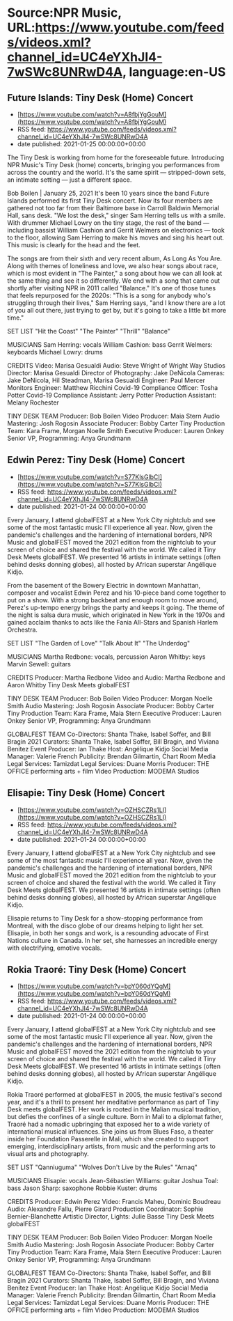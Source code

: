 # Source:NPR Music, URL:https://www.youtube.com/feeds/videos.xml?channel_id=UC4eYXhJI4-7wSWc8UNRwD4A, language:en-US

## Future Islands: Tiny Desk (Home) Concert
 - [https://www.youtube.com/watch?v=A8fbjYgGouM](https://www.youtube.com/watch?v=A8fbjYgGouM)
 - RSS feed: https://www.youtube.com/feeds/videos.xml?channel_id=UC4eYXhJI4-7wSWc8UNRwD4A
 - date published: 2021-01-25 00:00:00+00:00

The Tiny Desk is working from home for the foreseeable future. Introducing NPR Music's Tiny Desk (home) concerts, bringing you performances from across the country and the world. It's the same spirit — stripped-down sets, an intimate setting — just a different space.

Bob Boilen | January 25, 2021
It's been 10 years since the band Future Islands performed its first Tiny Desk concert. Now its four members are gathered not too far from their Baltimore base in Carroll Baldwin Memorial Hall, sans desk. "We lost the desk," singer Sam Herring tells us with a smile. With drummer Michael Lowry on the tiny stage, the rest of the band — including bassist William Cashion and Gerrit Welmers on electronics — took to the floor, allowing Sam Herring to make his moves and sing his heart out. This music is clearly for the head and the feet.

The songs are from their sixth and very recent album, As Long As You Are. Along with themes of loneliness and love, we also hear songs about race, which is most evident in "The Painter," a song about how we can all look at the same thing and see it so differently. We end with a song that came out shortly after visiting NPR in 2011 called "Balance." It's one of those tunes that feels repurposed for the 2020s: "This is a song for anybody who's struggling through their lives," Sam Herring says, "and I know there are a lot of you all out there, just trying to get by, but it's going to take a little bit more time."

SET LIST
"Hit the Coast"
"The Painter"
"Thrill"
"Balance"

MUSICIANS
Sam Herring: vocals
William Cashion: bass
Gerrit Welmers: keyboards
Michael Lowry: drums

CREDITS
Video: Marisa Gesualdi
Audio: Steve Wright of Wright Way Studios
Director: Marisa Gesualdi
Director of Photography: Jake DeNicola
Cameras: Jake DeNicola, Hil Steadman, Marisa Gesualdi
Engineer: Paul Mercer
Monitors Engineer: Matthew Ricchini
Covid-19 Compliance Officer: Tosha Potter
Covid-19 Compliance Assistant: Jerry Potter
Production Assistant: Melany Rochester

TINY DESK TEAM
Producer: Bob Boilen
Video Producer: Maia Stern
Audio Mastering: Josh Rogosin
Associate Producer: Bobby Carter
Tiny Production Team: Kara Frame, Morgan Noelle Smith
Executive Producer: Lauren Onkey
Senior VP, Programming: Anya Grundmann

## Edwin Perez: Tiny Desk (Home) Concert
 - [https://www.youtube.com/watch?v=S77KlsGlbCI](https://www.youtube.com/watch?v=S77KlsGlbCI)
 - RSS feed: https://www.youtube.com/feeds/videos.xml?channel_id=UC4eYXhJI4-7wSWc8UNRwD4A
 - date published: 2021-01-24 00:00:00+00:00

Every January, I attend globalFEST at a New York City nightclub and see some of the most fantastic music I'll experience all year. Now, given the pandemic's challenges and the hardening of international borders, NPR Music and globalFEST moved the 2021 edition from the nightclub to your screen of choice and shared the festival with the world. We called it Tiny Desk Meets globalFEST. We presented 16 artists in intimate settings (often behind desks donning globes), all hosted by African superstar Angélique Kidjo.

From the basement of the Bowery Electric in downtown Manhattan, composer and vocalist Edwin Perez and his 10-piece band come together to put on a show. With a strong backbeat and enough room to move around, Perez's up-tempo energy brings the party and keeps it going. The theme of the night is salsa dura music, which originated in New York in the 1970s and gained acclaim thanks to acts like the Fania All-Stars and Spanish Harlem Orchestra.

SET LIST
"The Garden of Love"
"Talk About It"
"The Underdog"

MUSICIANS
Martha Redbone: vocals, percussion
Aaron Whitby: keys
Marvin Sewell: guitars

CREDITS
Producer: Martha Redbone
Video and Audio: Martha Redbone and Aaron Whitby
Tiny Desk Meets globalFEST

TINY DESK TEAM
Producer: Bob Boilen
Video Producer: Morgan Noelle Smith
Audio Mastering: Josh Rogosin
Associate Producer: Bobby Carter
Tiny Production Team: Kara Frame, Maia Stern
Executive Producer: Lauren Onkey
Senior VP, Programming: Anya Grundmann

GLOBALFEST TEAM
Co-Directors: Shanta Thake, Isabel Soffer, and Bill Bragin
2021 Curators: Shanta Thake, Isabel Soffer, Bill Bragin, and Viviana Benitez
Event Producer: Ian Thake
Host: Angélique Kidjo
Social Media Manager: Valerie French
Publicity: Brendan Gilmartin, Chart Room Media
Legal Services: Tamizdat
Legal Services: Duane Morris
Producer: THE OFFICE performing arts + film
Video Production: MODEMA Studios

## Elisapie: Tiny Desk (Home) Concert
 - [https://www.youtube.com/watch?v=OZHSCZRs1LI](https://www.youtube.com/watch?v=OZHSCZRs1LI)
 - RSS feed: https://www.youtube.com/feeds/videos.xml?channel_id=UC4eYXhJI4-7wSWc8UNRwD4A
 - date published: 2021-01-24 00:00:00+00:00

Every January, I attend globalFEST at a New York City nightclub and see some of the most fantastic music I'll experience all year. Now, given the pandemic's challenges and the hardening of international borders, NPR Music and globalFEST moved the 2021 edition from the nightclub to your screen of choice and shared the festival with the world. We called it Tiny Desk Meets globalFEST. We presented 16 artists in intimate settings (often behind desks donning globes), all hosted by African superstar Angélique Kidjo.

Elisapie returns to Tiny Desk for a show-stopping performance from Montreal, with the disco globe of our dreams helping to light her set. Elisapie, in both her songs and work, is a resounding advocate of First Nations culture in Canada. In her set, she harnesses an incredible energy with electrifying, emotive vocals.

## Rokia Traoré: Tiny Desk (Home) Concert
 - [https://www.youtube.com/watch?v=bpY060dYQgM](https://www.youtube.com/watch?v=bpY060dYQgM)
 - RSS feed: https://www.youtube.com/feeds/videos.xml?channel_id=UC4eYXhJI4-7wSWc8UNRwD4A
 - date published: 2021-01-24 00:00:00+00:00

Every January, I attend globalFEST at a New York City nightclub and see some of the most fantastic music I'll experience all year. Now, given the pandemic's challenges and the hardening of international borders, NPR Music and globalFEST moved the 2021 edition from the nightclub to your screen of choice and shared the festival with the world. We called it Tiny Desk Meets globalFEST. We presented 16 artists in intimate settings (often behind desks donning globes), all hosted by African superstar Angélique Kidjo.

Rokia Traoré performed at globalFEST in 2005, the music festival's second year, and it's a thrill to present her meditative performance as part of Tiny Desk meets globalFEST. Her work is rooted in the Malian musical tradition, but defies the confines of a single culture. Born in Mali to a diplomat father, Traoré had a nomadic upbringing that exposed her to a wide variety of international musical influences. She joins us from Blues Faso, a theater inside her Foundation Passerelle in Mali, which she created to support emerging, interdisciplinary artists, from music and the performing arts to visual arts and photography.

SET LIST
"Qanniuguma"
"Wolves Don't Live by the Rules"
"Arnaq"

MUSICIANS
Elisapie: vocals
Jean-Sébastien Williams: guitar
Joshua Toal: bass
Jason Sharp: saxophone
Robbie Kuster: drums

CREDITS
Producer: Edwin Perez
Video: Francis Maheu, Dominic Boudreau
Audio: Alexandre Fallu, Pierre Girard
Production Coordinator: Sophie Bernier-Blanchette
Artistic Director, Lights: Julie Basse
Tiny Desk Meets globalFEST

TINY DESK TEAM
Producer: Bob Boilen
Video Producer: Morgan Noelle Smith
Audio Mastering: Josh Rogosin
Associate Producer: Bobby Carter
Tiny Production Team: Kara Frame, Maia Stern
Executive Producer: Lauren Onkey
Senior VP, Programming: Anya Grundmann

GLOBALFEST TEAM
Co-Directors: Shanta Thake, Isabel Soffer, and Bill Bragin
2021 Curators: Shanta Thake, Isabel Soffer, Bill Bragin, and Viviana Benitez
Event Producer: Ian Thake
Host: Angélique Kidjo
Social Media Manager: Valerie French
Publicity: Brendan Gilmartin, Chart Room Media
Legal Services: Tamizdat
Legal Services: Duane Morris
Producer: THE OFFICE performing arts + film
Video Production: MODEMA Studios

